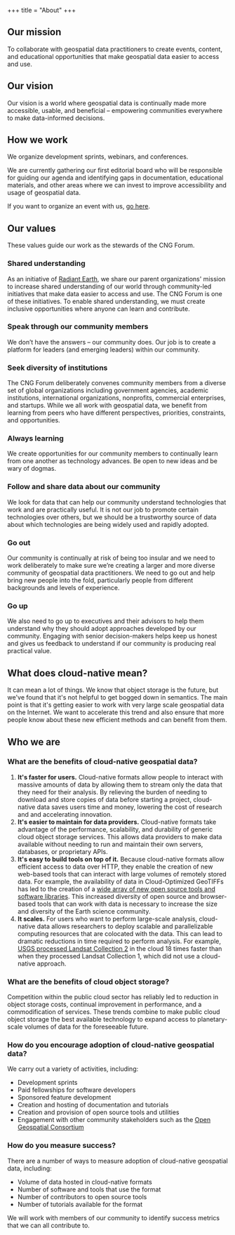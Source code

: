 +++
title = "About"
+++

## Our mission
To collaborate with geospatial data practitioners to create events, content, and educational opportunities that make geospatial data easier to access and use.

## Our vision
Our vision is a world where geospatial data is continually made more accessible, usable, and beneficial – empowering communities everywhere to make data-informed decisions.

## How we work
We organize development sprints, webinars, and conferences. 

We are currently gathering our first editorial board who will be responsible for guiding our agenda and identifying gaps in documentation, educational materials, and other areas where we can invest to improve accessibility and usage of geospatial data.

If you want to organize an event with us, [go here](/new-events).

## Our values
These values guide our work as the stewards of the CNG Forum.

### Shared understanding
As an initiative of [Radiant Earth](https://radiant.earth), we share our parent organizations' mission to increase shared understanding of our world through community-led initiatives that make data easier to access and use. The CNG Forum is one of these initiatives. To enable shared understanding, we must create inclusive opportunities where anyone can learn and contribute. 

### Speak through our community members
We don’t have the answers – our community does. Our job is to create a platform for leaders (and emerging leaders) within our community.

### Seek diversity of institutions
The CNG Forum deliberately convenes community members from a diverse set of global organizations including government agencies, academic institutions, international organizations, nonprofits, commercial enterprises, and startups. While we all work with geospatial data, we benefit from learning from peers who have different perspectives, priorities, constraints, and opportunities.

### Always learning
We create opportunities for our community members to continually learn from one another as technology advances. Be open to new ideas and be wary of dogmas. 

### Follow and share data about our community
We look for data that can help our community understand technologies that work and are practically useful. It is not our job to promote certain technologies over others, but we should be a trustworthy source of data about which technologies are being widely used and rapidly adopted.

### Go out
Our community is continually at risk of being too insular and we need to work deliberately to make sure we’re creating a larger and more diverse community of geospatial data practitioners. We need to go out and help bring new people into the fold, particularly people from different backgrounds and levels of experience.

### Go up
We also need to go up to executives and their advisors to help them understand why they should adopt approaches developed by our community. Engaging with senior decision-makers helps keep us honest and gives us feedback to understand if our community is producing real practical value.

## What does cloud-native mean?
It can mean a lot of things. We know that object storage is the future, but we've found that it's not helpful to get bogged down in semantics. The main point is that it's getting easier to work with very large scale geospatial data on the Internet. We want to accelerate this trend and also ensure that more people know about these new efficient methods and can benefit from them.

## Who we are



### What are the benefits of cloud-native geospatial data?
1. **It's faster for users.** Cloud-native formats allow people to interact with massive amounts of data by allowing them to stream only the data that they need for their analysis. By relieving the burden of needing to download and store copies of data before starting a project, cloud-native data saves users time and money, lowering the cost of research and and accelerating innovation.
2. **It's easier to maintain for data providers.** Cloud-native formats take advantage of the performance, scalability, and durability of generic cloud object storage services. This allows data providers to make data available without needing to run and maintain their own servers, databases, or proprietary APIs. 
3. **It's easy to build tools on top of it.** Because cloud-native formats allow efficient access to data over HTTP, they enable the creation of new web-based tools that can interact with large volumes of remotely stored data. For example, the availability of data in Cloud-Optimized GeoTIFFs has led to the creation of a [wide array of new open source tools and software libraries](https://www.cogeo.org/#implementations). This increased diversity of open source and browser-based tools that can work with data is necessary to increase the size and diversity of the Earth science community.
4. **It scales.** For users who want to perform large-scale analysis, cloud-native data allows researchers to deploy scalable and parallelizable computing resources that are colocated with the data. This can lead to dramatic reductions in time required to perform analysis. For example, [USGS processed Landsat Collection 2](https://www.usgs.gov/news/eros-releases-collection-2-boosting-cloud-access-accuracy-value-landsat-archive) in the cloud 18 times faster than when they processed Landsat Collection 1, which did not use a cloud-native approach.

### What are the benefits of cloud object storage?
Competition within the public cloud sector has reliably led to reduction in object storage costs, continual improvement in performance, and a commodification of services. These trends combine to make public cloud object storage the best available technology to expand access to planetary-scale volumes of data for the foreseeable future.

### How do you encourage adoption of cloud-native geospatial data?
We carry out a variety of activities, including:

- Development sprints
- Paid fellowships for software developers
- Sponsored feature development
- Creation and hosting of documentation and tutorials
- Creation and provision of open source tools and utilities
- Engagement with other community stakeholders such as the [Open Geospatial Consortium](https://ogc.org)

### How do you measure success?
There are a number of ways to measure adoption of cloud-native geospatial data, including:

- Volume of data hosted in cloud-native formats
- Number of software and tools that use the format
- Number of contributors to open source tools
- Number of tutorials available for the format

We will work with members of our community to identify success metrics that we can all contribute to.